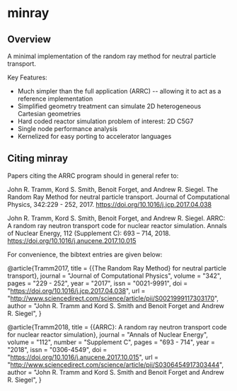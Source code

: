 # minray

## Overview

A minimal implementation of the random ray method for neutral particle transport.

Key Features:
  - Much simpler than the full application (ARRC) -- allowing it to act as a reference implementation
  - Simplified geometry treatment can simulate 2D heterogeneous Cartesian geometries
  - Hard coded reactor simulation problem of interest: 2D C5G7
  - Single node performance analysis
  - Kernelized for easy porting to accelerator languages

## Citing minray

Papers citing the ARRC program should in general refer to:

John R. Tramm, Kord S. Smith, Benoit Forget, and Andrew R. Siegel.  The Random
Ray Method for neutral particle transport. Journal of Computational Physics,
342:229 - 252, 2017. https://doi.org/10.1016/j.jcp.2017.04.038

John R. Tramm, Kord S. Smith, Benoit Forget, and Andrew R. Siegel. ARRC: A
random ray neutron transport code for nuclear reactor simulation. Annals of
Nuclear Energy, 112 (Supplement C): 693 – 714, 2018.
https://doi.org/10.1016/j.anucene.2017.10.015

For convenience, the bibtext entries are given below:

@article{Tramm2017,
title = {{The Random Ray Method} for neutral particle transport},
journal = "Journal of Computational Physics",
volume = "342",
pages = "229 - 252",
year = "2017",
issn = "0021-9991",
doi = "https://doi.org/10.1016/j.jcp.2017.04.038",
url = "http://www.sciencedirect.com/science/article/pii/S0021999117303170",
author = "John R. Tramm and Kord S. Smith and Benoit Forget and Andrew R. Siegel",
}

@article{Tramm2018,
title = {{ARRC}: A random ray neutron transport code for nuclear reactor simulation},
journal = "Annals of Nuclear Energy",
volume = "112",
number = "Supplement C",
pages = "693 - 714",
year = "2018",
issn = "0306-4549",
doi = "https://doi.org/10.1016/j.anucene.2017.10.015",
url = "http://www.sciencedirect.com/science/article/pii/S0306454917303444",
author = "John R. Tramm and Kord S. Smith and Benoit Forget and Andrew R. Siegel",
}
